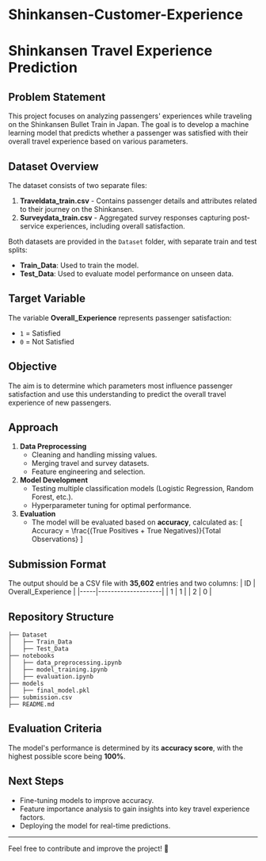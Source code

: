 # Shinkansen-Customer-Experience

# Shinkansen Travel Experience Prediction

## Problem Statement
This project focuses on analyzing passengers' experiences while traveling on the Shinkansen Bullet Train in Japan. The goal is to develop a machine learning model that predicts whether a passenger was satisfied with their overall travel experience based on various parameters.

## Dataset Overview
The dataset consists of two separate files:
1. **Traveldata_train.csv** - Contains passenger details and attributes related to their journey on the Shinkansen.
2. **Surveydata_train.csv** - Aggregated survey responses capturing post-service experiences, including overall satisfaction.

Both datasets are provided in the `Dataset` folder, with separate train and test splits:
- **Train_Data**: Used to train the model.
- **Test_Data**: Used to evaluate model performance on unseen data.

## Target Variable
The variable **Overall_Experience** represents passenger satisfaction:
- `1` = Satisfied
- `0` = Not Satisfied

## Objective
The aim is to determine which parameters most influence passenger satisfaction and use this understanding to predict the overall travel experience of new passengers.

## Approach
1. **Data Preprocessing**
   - Cleaning and handling missing values.
   - Merging travel and survey datasets.
   - Feature engineering and selection.
2. **Model Development**
   - Testing multiple classification models (Logistic Regression, Random Forest, etc.).
   - Hyperparameter tuning for optimal performance.
3. **Evaluation**
   - The model will be evaluated based on **accuracy**, calculated as:
     \[ Accuracy = \frac{(True Positives + True Negatives)}{Total Observations} \]

## Submission Format
The output should be a CSV file with **35,602** entries and two columns:
| ID  | Overall_Experience |
|-----|--------------------|
| 1   | 1                |
| 2   | 0                |

## Repository Structure
```
├── Dataset
│   ├── Train_Data
│   ├── Test_Data
├── notebooks
│   ├── data_preprocessing.ipynb
│   ├── model_training.ipynb
│   ├── evaluation.ipynb
├── models
│   ├── final_model.pkl
├── submission.csv
├── README.md
```

## Evaluation Criteria
The model's performance is determined by its **accuracy score**, with the highest possible score being **100%**.

## Next Steps
- Fine-tuning models to improve accuracy.
- Feature importance analysis to gain insights into key travel experience factors.
- Deploying the model for real-time predictions.

---
Feel free to contribute and improve the project! 🚄

